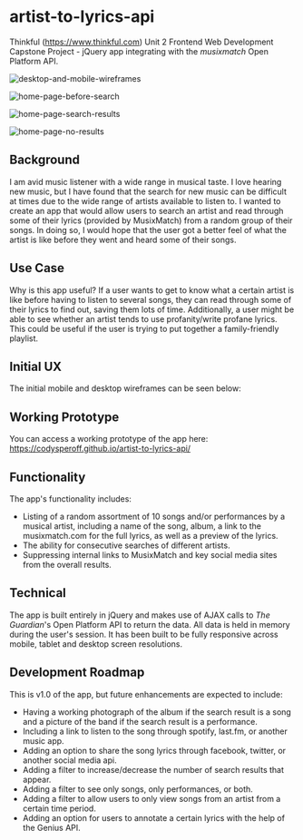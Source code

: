 # artist-to-lyrics-api

Thinkful (https://www.thinkful.com) Unit 2 Frontend Web Development Capstone Project - jQuery app integrating with the *musixmatch* Open Platform API.

![desktop-and-mobile-wireframes](https://codysperoff.github.io/artist-to-lyrics-api/readme-images/api-artist-to-lyric-wireframe.jpg)


![home-page-before-search](https://codysperoff.github.io/artist-to-lyrics-api/readme-images/home-page-before-search.png)


![home-page-search-results](https://codysperoff.github.io/artist-to-lyrics-api/readme-images/home-page-search-results.png)


![home-page-no-results](https://codysperoff.github.io/artist-to-lyrics-api/readme-images/home-page-no-results.png)

## Background

I am avid music listener with a wide range in musical taste. I love hearing new music, but I have found that the search for new music can be difficult at times due to the wide range of artists available to listen to. I wanted to create an app that would allow users to search an artist and read through some of their lyrics (provided by MusixMatch) from a random group of their songs. In doing so, I would hope that the user got a better feel of what the artist is like before they went and heard some of their songs.
## Use Case

Why is this app useful? If a user wants to get to know what a certain artist is like before having to listen to several songs, they can read through some of their lyrics to find out, saving them lots of time. Additionally, a user might be able to see whether an artist tends to use profanity/write profane lyrics. This could be useful if the user is trying to put together a family-friendly playlist.
## Initial UX

The initial mobile and desktop wireframes can be seen below:



## Working Prototype

You can access a working prototype of the app here: https://codysperoff.github.io/artist-to-lyrics-api/

## Functionality
The app's functionality includes:

* Listing of a random assortment of 10 songs and/or performances by a musical artist, including a name of the song, album, a link to the musixmatch.com for the full lyrics, as well as a preview of the lyrics.
* The ability for consecutive searches of different artists.
* Suppressing internal links to MusixMatch and key social media sites from the overall results.

## Technical

The app is built entirely in jQuery and makes use of AJAX calls to *The Guardian*'s Open Platform API to return the data. All data is held in memory during the user's session. It has been built to be fully responsive across mobile, tablet and desktop screen resolutions.

## Development Roadmap

This is v1.0 of the app, but future enhancements are expected to include:

* Having a working photograph of the album if the search result is a song and a picture of the band if the search result is a performance.
* Including a link to listen to the song through spotify, last.fm, or another music app.
* Adding an option to share the song lyrics through facebook, twitter, or another social media api.
* Adding a filter to increase/decrease the number of search results that appear.
* Adding a filter to see only songs, only performances, or both.
* Adding a filter to allow users to only view songs from an artist from a certain time period.
* Adding an option for users to annotate a certain lyrics with the help of the Genius API.

